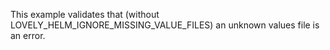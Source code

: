 This example validates that (without LOVELY_HELM_IGNORE_MISSING_VALUE_FILES) an
unknown values file is an error.
